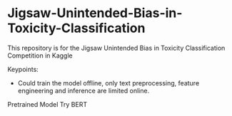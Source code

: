 # Jigsaw-Unintended-Bias-in-Toxicity-Classification
This repository is for the Jigsaw Unintended Bias in Toxicity Classification Competition in Kaggle

Keypoints:

 - Could train the model offline, only text preprocessing, feature engineering and inference are limited online.

Pretrained Model
Try BERT
